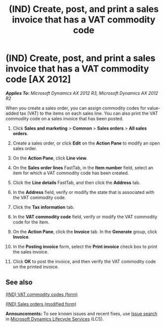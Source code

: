 ﻿---
title: (IND) Create, post, and print a sales invoice that has a VAT commodity code
TOCTitle: (IND) Create, post, and print a sales invoice that has a VAT commodity code
ms:assetid: 33f3e42e-bcb7-4ba4-a6cd-7d620bfb7338
ms:mtpsurl: https://technet.microsoft.com/en-us/library/JJ664608(v=AX.60)
ms:contentKeyID: 49385685
ms.date: 04/18/2014
mtps_version: v=AX.60
---

# (IND) Create, post, and print a sales invoice that has a VAT commodity code [AX 2012]


_**Applies To:** Microsoft Dynamics AX 2012 R3, Microsoft Dynamics AX 2012 R2_

When you create a sales order, you can assign commodity codes for value-added tax (VAT) to the items on each sales line. You can also print the VAT commodity code on a sales invoice that has been posted.

1.  Click **Sales and marketing** \> **Common** \> **Sales orders** \> **All sales orders**.

2.  Create a sales order, or click **Edit** on the **Action Pane** to modify an open sales order.

3.  On the **Action Pane**, click **Line view**.

4.  On the **Sales order lines** FastTab, in the **Item number** field, select an item for which a VAT commodity code has been created.

5.  Click the **Line details** FastTab, and then click the **Address** tab.

6.  In the **Address** field, verify or modify the state that is associated with the VAT commodity code.

7.  Click the **Tax information** tab.

8.  In the **VAT commodity code** field, verify or modify the VAT commodity code for the item.

9.  On the **Action Pane**, click the **Invoice** tab. In the **Generate** group, click **Invoice**.

10. In the **Posting invoice** form, select the **Print invoice** check box to print the sales invoice.

11. Click **OK** to post the invoice, and then verify the VAT commodity code on the printed invoice.

## See also

[(IND) VAT commodity codes (form)](https://technet.microsoft.com/en-us/library/jj664797\(v=ax.60\))

[(IND) Sales orders (modified form)](https://technet.microsoft.com/en-us/library/jj677998\(v=ax.60\))

  
**Announcements:** To see known issues and recent fixes, use [Issue search](http://go.microsoft.com/fwlink/?linkid=389258) in [Microsoft Dynamics Lifecycle Services](http://go.microsoft.com/fwlink/?linkid=306505) (LCS).

